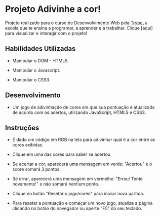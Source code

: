# Projeto Adivinhe a cor!

Projeto realizado para o curso de Desenvolvimento Web pela [Trybe](https://www.betrybe.com/), a escola que te ensina a programar, a aprender e a trabalhar.
Clique [aqui] para visualizar e interagir com o projeto!


## Habilidades Utilizadas

- Manipular o DOM - HTML5.

- Manipular o Javascript.

- Manipular o CSS3.


## Desenvolvimento

- Um jogo de adivinhação de cores em que sua pontuação é atualizada de acordo com os acertos, utilizando JavaScript, HTML5 e CSS3.


## Instruções

- É dado um código em RGB na tela para adivinhar qual é a cor entre as cores exibidas.

- Clique em uma das cores para saber se acertou.

- Se acertar a cor, aparecerá uma mensagem em verde: "Acertou" e o score somará 3 pontos.

- Se errar, aparecerá uma mensagem em vermelho: "Errou! Tente novamente!" e não somará nenhum ponto.

- Clique no botão "Resetar o jogo/cores" para iniciar nova partida.

- Para resetar a pontuação e começar um novo jogo, atualize a página clicando no botão do navegador ou aperte "F5" do seu teclado.

